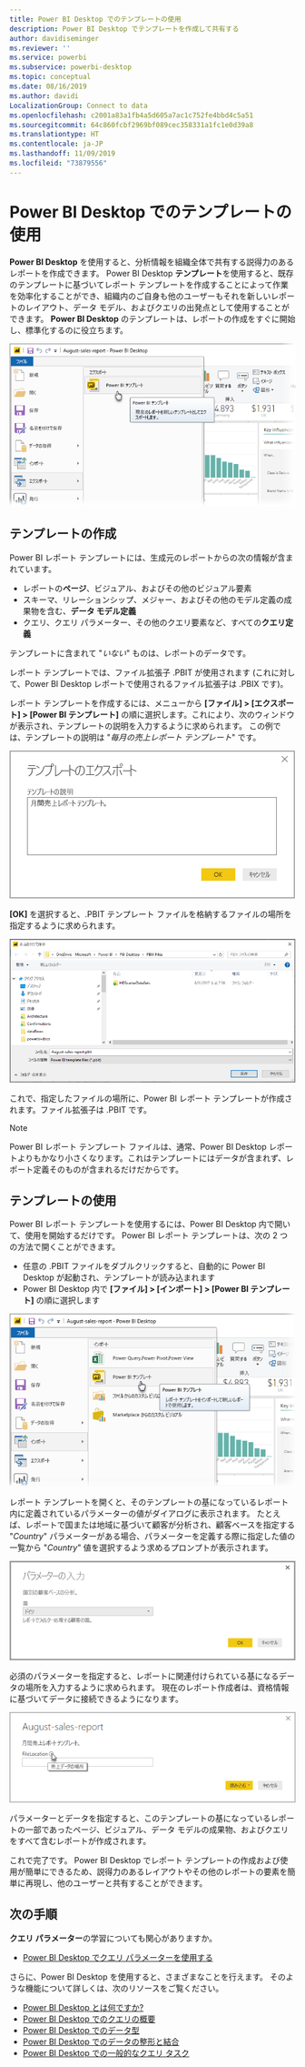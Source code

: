 ```yaml
---
title: Power BI Desktop でのテンプレートの使用
description: Power BI Desktop でテンプレートを作成して共有する
author: davidiseminger
ms.reviewer: ''
ms.service: powerbi
ms.subservice: powerbi-desktop
ms.topic: conceptual
ms.date: 08/16/2019
ms.author: davidi
LocalizationGroup: Connect to data
ms.openlocfilehash: c2001a83a1fb4a5d605a7ac1c752fe4bbd4c5a51
ms.sourcegitcommit: 64c860fcbf2969bf089cec358331a1fc1e0d39a8
ms.translationtype: HT
ms.contentlocale: ja-JP
ms.lasthandoff: 11/09/2019
ms.locfileid: "73879556"
---
```

# <a name="using-templates-in-power-bi-desktop"></a>Power BI Desktop でのテンプレートの使用

**Power BI Desktop** を使用すると、分析情報を組織全体で共有する説得力のあるレポートを作成できます。 Power BI Desktop **テンプレート**を使用すると、既存のテンプレートに基づいてレポート テンプレートを作成することによって作業を効率化することができ、組織内のご自身も他のユーザーもそれを新しいレポートのレイアウト、データ モデル、およびクエリの出発点として使用することができます。 **Power BI Desktop** のテンプレートは、レポートの作成をすぐに開始し、標準化するのに役立ちます。

![レポートをテンプレートとしてエクスポートする](media/desktop-templates/desktop-templates-01.png)

## <a name="creating-templates"></a>テンプレートの作成

Power BI レポート テンプレートには、生成元のレポートからの次の情報が含まれています。

* レポートの**ページ**、ビジュアル、およびその他のビジュアル要素
* スキーマ、リレーションシップ、メジャー、およびその他のモデル定義の成果物を含む、**データ モデル定義**
* クエリ、クエリ パラメーター、その他のクエリ要素など、すべての**クエリ定義**

テンプレートに含まれて "*いない*" ものは、レポートのデータです。 

レポート テンプレートでは、ファイル拡張子 .PBIT が使用されます (これに対して、Power BI Desktop レポートで使用されるファイル拡張子は .PBIX です)。 

レポート テンプレートを作成するには、メニューから **[ファイル] > [エクスポート] > [Power BI テンプレート]** の順に選択します。これにより、次のウィンドウが表示され、テンプレートの説明を入力するように求められます。 この例では、テンプレートの説明は "*毎月の売上レポート テンプレート*" です。

![テンプレートのエクスポートの説明ダイアログ](media/desktop-templates/desktop-templates-02.png)

**[OK]** を選択すると、.PBIT テンプレート ファイルを格納するファイルの場所を指定するように求められます。

![テンプレートの場所](media/desktop-templates/desktop-templates-03.png)

これで、指定したファイルの場所に、Power BI レポート テンプレートが作成されます。ファイル拡張子は .PBIT です。

> [!NOTE]
> Power BI レポート テンプレート ファイルは、通常、Power BI Desktop レポートよりもかなり小さくなります。これはテンプレートにはデータが含まれず、レポート定義そのものが含まれるだけだからです。 

## <a name="using-templates"></a>テンプレートの使用

Power BI レポート テンプレートを使用するには、Power BI Desktop 内で開いて、使用を開始するだけです。 Power BI レポート テンプレートは、次の 2 つの方法で開くことができます。

* 任意の .PBIT ファイルをダブルクリックすると、自動的に Power BI Desktop が起動され、テンプレートが読み込まれます
* Power BI Desktop 内で **[ファイル] > [インポート] > [Power BI テンプレート]** の順に選択します

![テンプレートをインポートする](media/desktop-templates/desktop-templates-04.png)

レポート テンプレートを開くと、そのテンプレートの基になっているレポート内に定義されているパラメーターの値がダイアログに表示されます。 たとえば、レポートで国または地域に基づいて顧客が分析され、顧客ベースを指定する "*Country*" パラメーターがある場合、パラメーターを定義する際に指定した値の一覧から "*Country*" 値を選択するよう求めるプロンプトが表示されます。 

![テンプレート用のパラメーターを指定する](media/desktop-templates/desktop-templates-05a.png)

必須のパラメーターを指定すると、レポートに関連付けられている基になるデータの場所を入力するように求められます。 現在のレポート作成者は、資格情報に基づいてデータに接続できるようになります。

![テンプレートのデータの場所を指定する](media/desktop-templates/desktop-templates-05.png)

パラメーターとデータを指定すると、このテンプレートの基になっているレポートの一部であったページ、ビジュアル、データ モデルの成果物、およびクエリをすべて含むレポートが作成されます。 

これで完了です。 Power BI Desktop でレポート テンプレートの作成および使用が簡単にできるため、説得力のあるレイアウトやその他のレポートの要素を簡単に再現し、他のユーザーと共有することができます。

## <a name="next-steps"></a>次の手順
**クエリ パラメーター**の学習についても関心がありますか。
* [Power BI Desktop でクエリ パラメーターを使用する](https://docs.microsoft.com/power-query/power-query-query-parameters)

さらに、Power BI Desktop を使用すると、さまざまなことを行えます。 そのような機能について詳しくは、次のリソースをご覧ください。

* [Power BI Desktop とは何ですか?](desktop-what-is-desktop.md)
* [Power BI Desktop でのクエリの概要](desktop-query-overview.md)
* [Power BI Desktop でのデータ型](desktop-data-types.md)
* [Power BI Desktop でのデータの整形と結合](desktop-shape-and-combine-data.md)
* [Power BI Desktop での一般的なクエリ タスク](desktop-common-query-tasks.md)    
